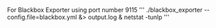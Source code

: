 For Blackbox Exporter using port number 9115
'''
./blackbox_exporter --config.file=blackbox.yml &> output.log &
netstat -tunlp
'''
